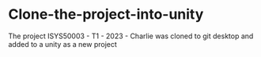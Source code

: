 # Clone-the-project-into-unity
The project ISYS50003 - T1 - 2023 - Charlie was cloned to git desktop and added to a unity as a new project
